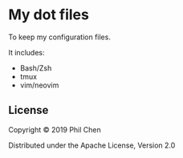 # My dot files

To keep my configuration files. 

It includes:
- Bash/Zsh
- tmux
- vim/neovim


## License

Copyright © 2019 Phil Chen

Distributed under the Apache License, Version 2.0

